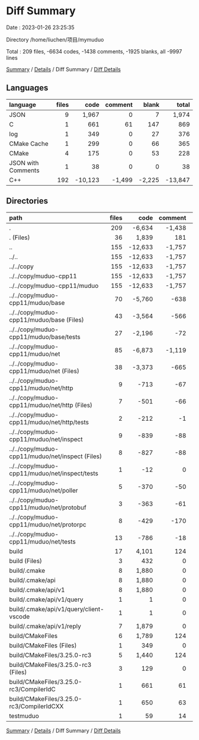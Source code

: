 # Diff Summary

Date : 2023-01-26 23:25:35

Directory /home/liuchen/项目/mymuduo

Total : 209 files,  -6634 codes, -1438 comments, -1925 blanks, all -9997 lines

[Summary](results.md) / [Details](details.md) / Diff Summary / [Diff Details](diff-details.md)

## Languages
| language | files | code | comment | blank | total |
| :--- | ---: | ---: | ---: | ---: | ---: |
| JSON | 9 | 1,967 | 0 | 7 | 1,974 |
| C | 1 | 661 | 61 | 147 | 869 |
| log | 1 | 349 | 0 | 27 | 376 |
| CMake Cache | 1 | 299 | 0 | 66 | 365 |
| CMake | 4 | 175 | 0 | 53 | 228 |
| JSON with Comments | 1 | 38 | 0 | 0 | 38 |
| C++ | 192 | -10,123 | -1,499 | -2,225 | -13,847 |

## Directories
| path | files | code | comment | blank | total |
| :--- | ---: | ---: | ---: | ---: | ---: |
| . | 209 | -6,634 | -1,438 | -1,925 | -9,997 |
| . (Files) | 36 | 1,839 | 181 | 355 | 2,375 |
| .. | 155 | -12,633 | -1,757 | -2,731 | -17,121 |
| ../.. | 155 | -12,633 | -1,757 | -2,731 | -17,121 |
| ../../copy | 155 | -12,633 | -1,757 | -2,731 | -17,121 |
| ../../copy/muduo-cpp11 | 155 | -12,633 | -1,757 | -2,731 | -17,121 |
| ../../copy/muduo-cpp11/muduo | 155 | -12,633 | -1,757 | -2,731 | -17,121 |
| ../../copy/muduo-cpp11/muduo/base | 70 | -5,760 | -638 | -1,266 | -7,664 |
| ../../copy/muduo-cpp11/muduo/base (Files) | 43 | -3,564 | -566 | -870 | -5,000 |
| ../../copy/muduo-cpp11/muduo/base/tests | 27 | -2,196 | -72 | -396 | -2,664 |
| ../../copy/muduo-cpp11/muduo/net | 85 | -6,873 | -1,119 | -1,465 | -9,457 |
| ../../copy/muduo-cpp11/muduo/net (Files) | 38 | -3,373 | -665 | -786 | -4,824 |
| ../../copy/muduo-cpp11/muduo/net/http | 9 | -713 | -67 | -129 | -909 |
| ../../copy/muduo-cpp11/muduo/net/http (Files) | 7 | -501 | -66 | -111 | -678 |
| ../../copy/muduo-cpp11/muduo/net/http/tests | 2 | -212 | -1 | -18 | -231 |
| ../../copy/muduo-cpp11/muduo/net/inspect | 9 | -839 | -88 | -139 | -1,066 |
| ../../copy/muduo-cpp11/muduo/net/inspect (Files) | 8 | -827 | -88 | -135 | -1,050 |
| ../../copy/muduo-cpp11/muduo/net/inspect/tests | 1 | -12 | 0 | -4 | -16 |
| ../../copy/muduo-cpp11/muduo/net/poller | 5 | -370 | -50 | -65 | -485 |
| ../../copy/muduo-cpp11/muduo/net/protobuf | 3 | -363 | -61 | -70 | -494 |
| ../../copy/muduo-cpp11/muduo/net/protorpc | 8 | -429 | -170 | -117 | -716 |
| ../../copy/muduo-cpp11/muduo/net/tests | 13 | -786 | -18 | -159 | -963 |
| build | 17 | 4,101 | 124 | 445 | 4,670 |
| build (Files) | 3 | 432 | 0 | 75 | 507 |
| build/.cmake | 8 | 1,880 | 0 | 7 | 1,887 |
| build/.cmake/api | 8 | 1,880 | 0 | 7 | 1,887 |
| build/.cmake/api/v1 | 8 | 1,880 | 0 | 7 | 1,887 |
| build/.cmake/api/v1/query | 1 | 1 | 0 | 0 | 1 |
| build/.cmake/api/v1/query/client-vscode | 1 | 1 | 0 | 0 | 1 |
| build/.cmake/api/v1/reply | 7 | 1,879 | 0 | 7 | 1,886 |
| build/CMakeFiles | 6 | 1,789 | 124 | 363 | 2,276 |
| build/CMakeFiles (Files) | 1 | 349 | 0 | 27 | 376 |
| build/CMakeFiles/3.25.0-rc3 | 5 | 1,440 | 124 | 336 | 1,900 |
| build/CMakeFiles/3.25.0-rc3 (Files) | 3 | 129 | 0 | 44 | 173 |
| build/CMakeFiles/3.25.0-rc3/CompilerIdC | 1 | 661 | 61 | 147 | 869 |
| build/CMakeFiles/3.25.0-rc3/CompilerIdCXX | 1 | 650 | 63 | 145 | 858 |
| testmuduo | 1 | 59 | 14 | 6 | 79 |

[Summary](results.md) / [Details](details.md) / Diff Summary / [Diff Details](diff-details.md)